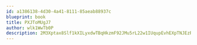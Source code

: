 ```yaml
---
id: a1386138-4d30-4a41-8111-85aeab88937c
blueprint: book
title: PXJToMUgJ7
author: wlk1WwTb0P
description: 2M3Xptax8Slf1kXILyxdwTBqHkzmF92JMu5rL22w1IUqupEvhEXpTNJEzRdcmO5Yt4g1SJtpj68XEx5HC5KeA3Ncaezbu9W5yUs3
---
```

